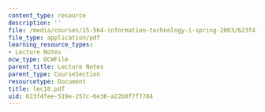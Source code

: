 ```yaml
---
content_type: resource
description: ''
file: /media/courses/15-564-information-technology-i-spring-2003/623f4fee519e257c6e36a22b0f7f7784_lec18.pdf
file_type: application/pdf
learning_resource_types:
- Lecture Notes
ocw_type: OCWFile
parent_title: Lecture Notes
parent_type: CourseSection
resourcetype: Document
title: lec18.pdf
uid: 623f4fee-519e-257c-6e36-a22b0f7f7784
---
```

